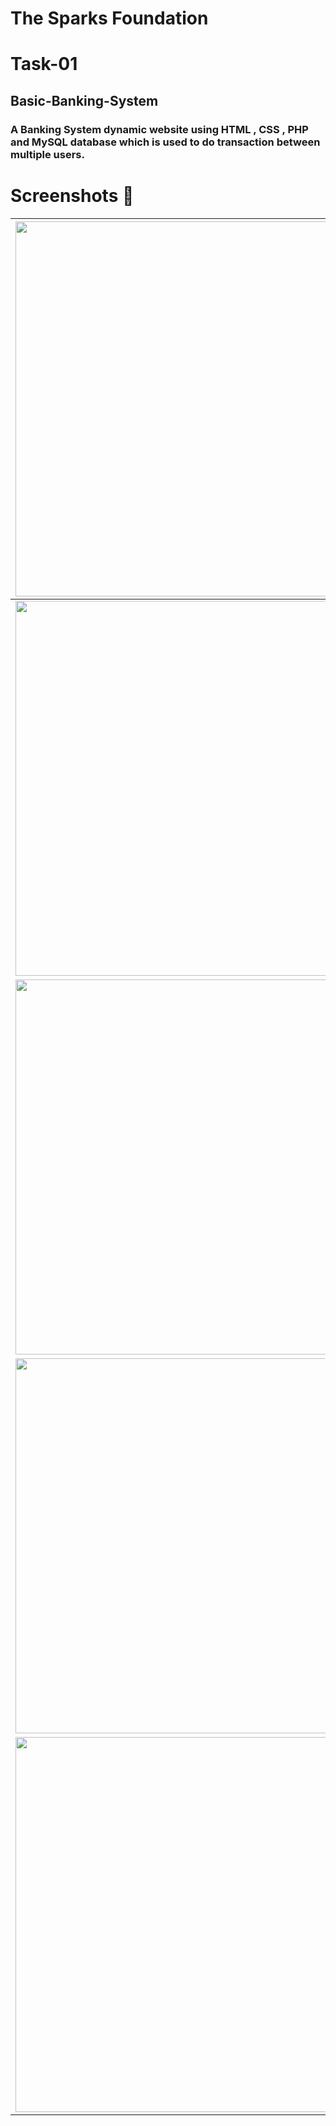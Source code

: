 # The Sparks Foundation
# Task-01
## Basic-Banking-System
### A Banking System dynamic website using HTML , CSS , PHP and MySQL database which is used to do transaction between multiple users.
# Screenshots 📸

|<img src="https://user-images.githubusercontent.com/65064180/128624600-f9ca9dab-e231-4753-8ead-ad4d48f6b1b9.png" height="600" width="1100" />|
|---|
|<img src="https://user-images.githubusercontent.com/65064180/128624544-52ada1b0-bd1d-41b0-a010-ec58bd5fe3a8.png" height="600" width="1100" />|
|<img src="https://user-images.githubusercontent.com/65064180/128624566-210e5ab7-5a5a-4ec7-82d0-46615c7b797e.png" height="600" width="1100" />|
|<img src="https://user-images.githubusercontent.com/65064180/128624677-67811704-ed28-48c2-9048-e46ec57c7e36.png" height="600" width="1100" />|
|<img src="https://user-images.githubusercontent.com/65064180/128624530-600e9588-7af7-4c11-97bb-1fd0608dc73c.png" height="600" width="1100" />|
